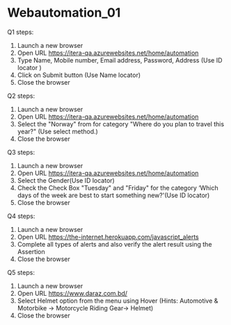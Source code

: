 # Webautomation_01

Q1 steps:
1. Launch a new browser
2. Open URL https://itera-qa.azurewebsites.net/home/automation
3. Type Name, Mobile number, Email address, Password, Address (Use ID locator )
4. Click on Submit button (Use Name locator)
5. Close the browser

Q2 steps:
1. Launch a new browser
2. Open URL https://itera-qa.azurewebsites.net/home/automation
3. Select the "Norway" from for category "Where do you plan to travel this year?" (Use select method.)
4. Close the browser

Q3 steps:
1. Launch a new browser
2. Open URL https://itera-qa.azurewebsites.net/home/automation
3. Select the Gender(Use ID locator)
4. Check the Check Box "Tuesday" and "Friday" for the category ‘Which days of the week are best to start something new?'(Use ID locator)
5. Close the browser

Q4 steps:
1. Launch a new browser
2. Open URL https://the-internet.herokuapp.com/javascript_alerts
3. Complete all types of alerts and also verify the alert result using the Assertion
4. Close the browser

Q5 steps:
1. Launch a new browser
2. Open URL https://www.daraz.com.bd/
3. Select Helmet option from the menu using Hover (Hints: Automotive & Motorbike -> Motorcycle Riding Gear-> Helmet)
4. Close the browser
